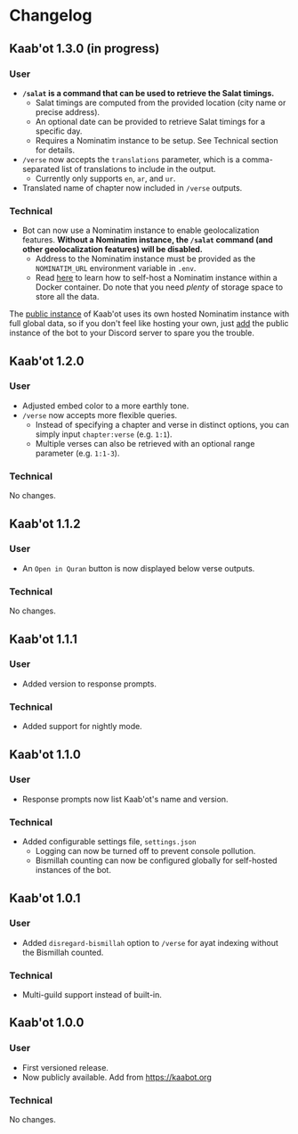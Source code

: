 # Changelog

## Kaab'ot 1.3.0 (in progress)

### User

- **`/salat` is a command that can be used to retrieve the Salat timings.**
  - Salat timings are computed from the provided location (city name or precise address).
  - An optional date can be provided to retrieve Salat timings for a specific day.
  - Requires a Nominatim instance to be setup. See Technical section for details.
- `/verse` now accepts the `translations` parameter, which is a comma-separated list of translations to include in the output.
  - Currently only supports `en`, `ar`, and `ur`.
- Translated name of chapter now included in `/verse` outputs.

### Technical

- Bot can now use a Nominatim instance to enable geolocalization features. **Without a Nominatim instance, the `/salat` command (and other geolocalization features) will be disabled.**
  - Address to the Nominatim instance must be provided as the `NOMINATIM_URL` environment variable in `.env`.
  - Read [here](https://github.com/mediagis/nominatim-docker/tree/master/4.4) to learn how to self-host a Nominatim instance within a Docker container. Do note that you need _plenty_ of storage space to store all the data.

The [public instance](https://kaabot.org) of Kaab'ot uses its own hosted Nominatim instance with full global data, so if you don't feel like hosting your own, just [add](https://add.kaabot.org) the public instance of the bot to your Discord server to spare you the trouble.

## Kaab'ot 1.2.0

### User

- Adjusted embed color to a more earthly tone.
- `/verse` now accepts more flexible queries.
  - Instead of specifying a chapter and verse in distinct options, you can simply input `chapter:verse` (e.g. `1:1`).
  - Multiple verses can also be retrieved with an optional range parameter (e.g. `1:1-3`).

### Technical

No changes.

## Kaab'ot 1.1.2

### User

- An `Open in Quran` button is now displayed below verse outputs.

### Technical

No changes.

## Kaab'ot 1.1.1

### User

- Added version to response prompts.

### Technical

- Added support for nightly mode.

## Kaab'ot 1.1.0

### User

- Response prompts now list Kaab'ot's name and version.

### Technical

- Added configurable settings file, `settings.json`
  - Logging can now be turned off to prevent console pollution.
  - Bismillah counting can now be configured globally for self-hosted instances of the bot.

## Kaab'ot 1.0.1

### User

- Added `disregard-bismillah` option to `/verse` for ayat indexing without the Bismillah counted.

### Technical

- Multi-guild support instead of built-in.

## Kaab'ot 1.0.0

### User

- First versioned release.
- Now publicly available. Add from https://kaabot.org

### Technical

No changes.
